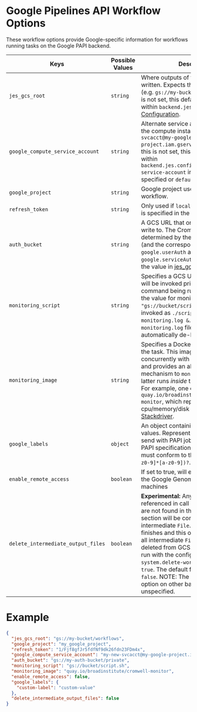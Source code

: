 # Google Pipelines API Workflow Options

These workflow options provide Google-specific information for workflows running tasks on the Google PAPI backend.

<!-- Pasted into then regenerated at https://www.tablesgenerator.com/markdown_tables -->

| Keys                               | Possible Values | Description                                                                                                                                                                                                                                                                                                                                                                                                                                                                                                   |
|------------------------------------|-----------------|---------------------------------------------------------------------------------------------------------------------------------------------------------------------------------------------------------------------------------------------------------------------------------------------------------------------------------------------------------------------------------------------------------------------------------------------------------------------------------------------------------------|
| `jes_gcs_root`                     | `string`        | Where outputs of the workflow will be written.  Expects this to be a GCS URL (e.g. `gs://my-bucket/workflows`).  If this is not set, this defaults to the value within `backend.jes.config.root` in the [Configuration](../Configuring).                                                                                                                                                                                                                                                                      |
| `google_compute_service_account`   | `string`        | Alternate service account to use on the compute instance (e.g. `my-new-svcacct@my-google-project.iam.gserviceaccount.com`).  If this is not set, this defaults to the value within `backend.jes.config.genomics.compute-service-account` in the [Configuration](../Configuring) if specified or `default` otherwise.                                                                                                                                                                                          |
| `google_project`                   | `string`        | Google project used to execute this workflow.                                                                                                                                                                                                                                                                                                                                                                                                                                                                 |
| `refresh_token`                    | `string`        | Only used if `localizeWithRefreshToken` is specified in the [Configuration](../Configuring).                                                                                                                                                                                                                                                                                                                                                                                                                  |
| `auth_bucket`                      | `string`        | A GCS URL that only Cromwell can write to.  The Cromwell account is determined by the `google.authScheme` (and the corresponding `google.userAuth` and `google.serviceAuth`). Defaults to the the value in [jes_gcs_root](#jes_gcs_root).                                                                                                                                                                                                                                                                     |
| `monitoring_script`                | `string`        | Specifies a GCS URL to a script that will be invoked prior to the user command being run.  For example, if the value for monitoring_script is `"gs://bucket/script.sh"`, it will be invoked as `./script.sh > monitoring.log &`.  The value `monitoring.log` file will be automatically de-localized.                                                                                                                                                                                                         |
| `monitoring_image`                 | `string`        | Specifies a Docker image to monitor the task. This image will run concurrently with the task container, and provides an alternative mechanism to `monitoring_script` (the latter runs *inside* the task container). For example, one can use `quay.io/broadinstitute/cromwell-monitor`, which reports cpu/memory/disk utilization metrics to [Stackdriver](https://cloud.google.com/monitoring/).                                                                                                             |
| `google_labels`                    | `object`        | An object containing only string values. Represent custom labels to send with PAPI job requests. Per the PAPI specification, each key and value must conform to the regex `[a-z]([-a-z0-9]*[a-z0-9])?`.                                                                                                                                                                                                                                                                                                       |
| `enable_remote_access`             | `boolean`       | If set to true, will enable SSH access to the Google Genomics worker machines
| `delete_intermediate_output_files` | `boolean`       | **Experimental:** Any `File` variables referenced in call `output` sections that are not found in the workflow `output` section will be considered an intermediate `File`. When the workflow finishes and this option is set to `true`, all intermediate `File` objects will be deleted from GCS. Cromwell must be run with the configuration value `system.delete-workflow-files` set to `true`. The default for both values is `false`. NOTE: The behavior of this option on other backends is unspecified. |

<!-- Pasted into then regenerated at https://www.tablesgenerator.com/markdown_tables -->

# Example
```json
{
  "jes_gcs_root": "gs://my-bucket/workflows",
  "google_project": "my_google_project",
  "refresh_token": "1/Fjf8gfJr5fdfNf9dk26fdn23FDm4x",
  "google_compute_service_account": "my-new-svcacct@my-google-project.iam.gserviceaccount.com",
  "auth_bucket": "gs://my-auth-bucket/private",
  "monitoring_script": "gs://bucket/script.sh",
  "monitoring_image": "quay.io/broadinstitute/cromwell-monitor",
  "enable_remote_access": false,
  "google_labels": {
    "custom-label": "custom-value"
  },
  "delete_intermediate_output_files": false
}
```
